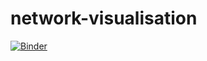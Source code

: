 # network-visualisation

[![Binder](https://mybinder.org/badge_logo.svg)](https://mybinder.org/v2/gh/MOBILISE-people/network-visualisation/HEAD)
